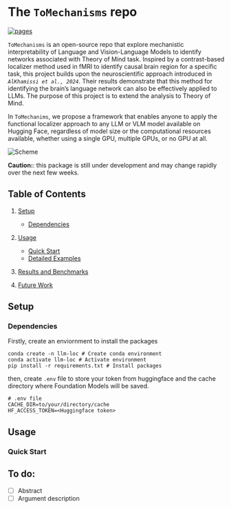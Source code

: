 # The ```ToMechanisms``` repo

[![pages](https://img.shields.io/badge/api-docs-blue)](https://YOUR_GITHUB_NICKNAME.github.io/YOUR_PACKAGE_NAME)

```ToMechanisms``` is an open-source repo that explore mechanistic interpretability of Language and Vision-Language Models to identify networks associated with Theory of Mind task. Inspired by a contrast-based localizer method used in fMRI to identify causal brain region for a specific task, this project builds upon the neuroscientific approach introduced in *`AlKhamissi et al., 2024`*. Their results demonstrate that this method for identifying the brain’s language network can also be effectively applied to LLMs. The purpose of this project is to extend the analysis to Theory of Mind.

In ```ToMechanims```, we propose a framework that enables anyone to apply the functional localizer approach to any LLM or VLM model available on Hugging Face, regardless of model size or the computational resources available, whether using a single GPU, multiple GPUs, or no GPU at all.

![Scheme](assets/scheme_project.png)


**Caution:**: this package is still under development and may change rapidly over the next few weeks.

## Table of Contents

1. [Setup](#setup)   
   - [Dependencies](#dependencies)  

2. [Usage](#usage)  
   - [Quick Start](#quick-start)  
   - [Detailed Examples](#detailed-examples)  

6. [Results and Benchmarks](#results-and-benchmarks)  

7. [Future Work](#future-work)


## Setup

### Dependencies

Firstly, create an enviornment to install the packages
```
conda create -n llm-loc # Create conda environment
conda activate llm-loc # Activate environment
pip install -r requirements.txt # Install packages
```
then, create `.env` file  to store your token from huggingface and the cache directory where Foundation Models will be saved.   
```
# .env file
CACHE_DIR=to/your/directory/cache
HF_ACCESS_TOKEN=<Huggingface token>
 ```

## Usage
### Quick Start



## To do:
- [ ] Abstract
- [ ] Argument description
